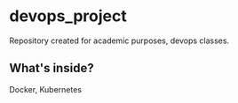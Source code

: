 # devops_project
Repository created for academic purposes, devops classes.

## What's inside?

Docker, Kubernetes

